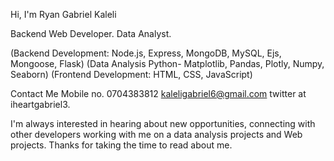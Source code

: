 Hi, I'm Ryan Gabriel Kaleli

Backend Web Developer.
Data Analyst.


(Backend Development: Node.js, Express, MongoDB, MySQL, Ejs, Mongoose, Flask)
(Data Analysis Python- Matplotlib, Pandas, Plotly, Numpy, Seaborn) 
(Frontend Development: HTML, CSS, JavaScript)

Contact Me
Mobile no. 0704383812
kaleligabriel6@gmail.com
twitter at iheartgabriel3.

I'm always interested in hearing about new opportunities, connecting with other developers working with me on a data analysis projects and Web projects. 
Thanks for taking the time to read about me. 












